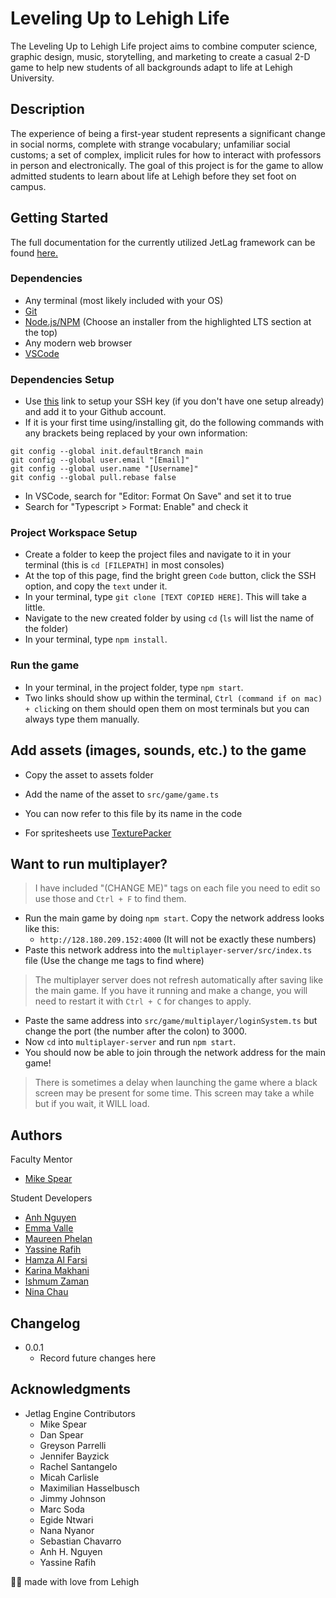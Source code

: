 # Leveling Up to Lehigh Life

The Leveling Up to Lehigh Life project aims to combine computer science, graphic design, music, storytelling, and marketing to create a casual 2-D game to help new students of all backgrounds adapt to life at Lehigh University. 

## Description

The experience of being a first-year student represents a significant change in social norms, complete with strange vocabulary; unfamiliar social customs; a set of complex, implicit rules for how to interact with professors in person and electronically. The goal of this project is for the game to allow admitted students to learn about life at Lehigh before they set foot on campus. 

## Getting Started

The full documentation for the currently utilized JetLag framework can be found [here.](https://www.cse.lehigh.edu/~spear/jetlag_tutorials/)

### Dependencies

* Any terminal (most likely included with your OS)
* [Git](https://git-scm.com/downloads)
* [Node.js/NPM](https://nodejs.org/en/download/) (Choose an installer from the highlighted LTS section at the top)
* Any modern web browser
* [VSCode](https://code.visualstudio.com/)

### Dependencies Setup

* Use [this](https://support.atlassian.com/bitbucket-cloud/docs/set-up-personal-ssh-keys-on-macos/) link to setup your SSH key (if you don't have one setup already) and add it to your Github account.
* If it is your first time using/installing git, do the following commands with any brackets being replaced by your own information:
```
git config --global init.defaultBranch main
git config --global user.email "[Email]"
git config --global user.name "[Username]"
git config --global pull.rebase false
```
* In VSCode, search for "Editor: Format On Save" and set it to true
* Search for "Typescript > Format: Enable" and check it

### Project Workspace Setup
* Create a folder to keep the project files and navigate to it in your terminal (this is `cd [FILEPATH]` in most consoles)
* At the top of this page, find the bright green `Code` button, click the SSH option, and copy the `text` under it.
* In your terminal, type `git clone [TEXT COPIED HERE]`. This will take a little.
* Navigate to the new created folder by using `cd` (`ls` will list the name of the folder)
* In your terminal, type `npm install`.

### Run the game

* In your terminal, in the project folder, type `npm start`.
* Two links should show up within the terminal, `Ctrl (command if on mac) + click`ing on them should open them on most terminals but you can always type them manually.

## Add assets (images, sounds, etc.) to the game

* Copy the asset to assets folder
* Add the name of the asset to `src/game/game.ts`
* You can now refer to this file by its name in the code

* For spritesheets use [TexturePacker](https://www.codeandweb.com/texturepacker)

## Want to run multiplayer?

> I have included "(CHANGE ME)" tags on each file you need to edit so use those and `Ctrl + F` to find them.

* Run the main game by doing `npm start`. Copy the network address looks like this: 
    * `http://128.180.209.152:4000` (It will not be exactly these numbers)
* Paste this network address into the `multiplayer-server/src/index.ts` file (Use the change me tags to find where)
> The multiplayer server does not refresh automatically after saving like the main game.
> If you have it running and make a change, you will need to restart it with `Ctrl + C` for changes to apply.
* Paste the same address into `src/game/multiplayer/loginSystem.ts` but change the port (the number after the colon) to 3000.
* Now `cd` into `multiplayer-server` and run `npm start`.
* You should now be able to join through the network address for the main game!
> There is sometimes a delay when launching the game where a black screen may be present for some time.
> This screen may take a while but if you wait, it WILL load.

## Authors

Faculty Mentor
* [Mike Spear](emailto:mfs409@lehigh.edu)

Student Developers
* [Anh Nguyen](emailto:ahn227@lehigh.edu)
* [Emma Valle](emailto:emv226@lehigh.edu)
* [Maureen Phelan](emailto:mcp227@lehigh.edu)
* [Yassine Rafih](emailto:yar227@lehigh.edu)
* [Hamza Al Farsi](emailto:haa428@lehigh.edu)
* [Karina Makhani](kamb26@lehigh.edu)
* [Ishmum Zaman](isz228@lehigh.edu)
* [Nina Chau](nic627@lehigh.edu)

## Changelog

* 0.0.1
   * Record future changes here

## Acknowledgments

* Jetlag Engine Contributors
   * Mike Spear
   * Dan Spear
   * Greyson Parrelli
   * Jennifer Bayzick
   * Rachel Santangelo
   * Micah Carlisle
   * Maximilian Hasselbusch
   * Jimmy Johnson
   * Marc Soda
   * Egide Ntwari
   * Nana Nyanor
   * Sebastian Chavarro
   * Anh H. Nguyen
   * Yassine Rafih


🤎🤍 made with love from Lehigh


